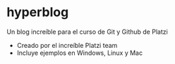# hyperblog
Un blog increíble para el curso de Git y Github de Platzi
* Creado por el increíble Platzi team
* Incluye ejemplos en Windows, Linux y Mac